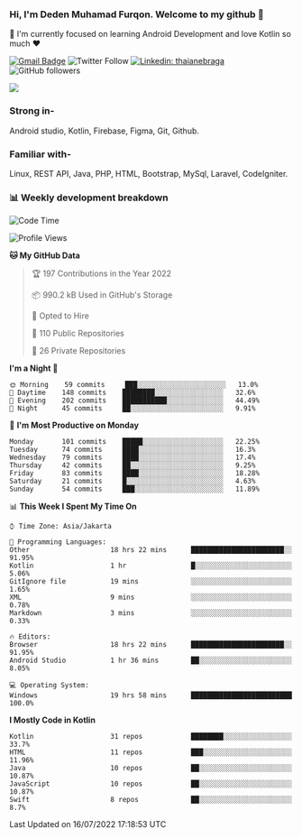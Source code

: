 ### Hi, I'm Deden Muhamad Furqon. Welcome to my github 👋

<!--
**furqoncreative/furqoncreative** is a ✨ _special_ ✨ repository because its `README.md` (this file) appears on your GitHub profile.

Here are some ideas to get you started:

- 🔭 I’m currently working on ...
- 👯 I’m looking to collaborate on ...
- 🤔 I’m looking for help with ...
- 💬 Ask me about ...
- 📫 How to reach me: ...
- 😄 Pronouns: ...
- ⚡ Fun fact: ...
-->

  🌱 I'm currently focused on learning Android Development and love Kotlin so much ❤ 

[![Gmail Badge](https://img.shields.io/badge/-furqoncreative24@gmail.com-c14438?style=flat-square&logo=Gmail&logoColor=white&link=mailto:furqoncreative24@gmail.com)](mailto:furqoncreative24@gmail.com)
![Twitter Follow](https://img.shields.io/twitter/follow/furqoncreative?label=Follow)
[![Linkedin: thaianebraga](https://img.shields.io/badge/-Deden_Muhamad_Furqon-blue?style=flat-square&logo=Linkedin&logoColor=white&link=https://www.linkedin.com/in/anmol-p-singh/)](https://www.linkedin.com/in/furqoncreative/)
![GitHub followers](https://img.shields.io/github/followers/furqoncreative?label=Follow&style=social)

<img src="https://github-readme-stats.sera5-dev.vercel.app/api?username=furqoncreative&hide=stars&show_icons=true&count_private=true&include_all_commits=true&title_color=#008080&icon_color=#008080&hide_border=true" width="">

### Strong in-

Android studio, Kotlin, Firebase, Figma, Git, Github.

### Familiar with-
Linux, REST API, Java, PHP, HTML, Bootstrap, MySql, Laravel, CodeIgniter.

### 📊 Weekly development breakdown

<!--START_SECTION:waka-->
![Code Time](http://img.shields.io/badge/Code%20Time-0%20secs-blue)

![Profile Views](http://img.shields.io/badge/Profile%20Views-0-blue)

**🐱 My GitHub Data** 

> 🏆 197 Contributions in the Year 2022
 > 
> 📦 990.2 kB Used in GitHub's Storage 
 > 
> 💼 Opted to Hire
 > 
> 📜 110 Public Repositories 
 > 
> 🔑 26 Private Repositories  
 > 
**I'm a Night 🦉** 

```text
🌞 Morning    59 commits     ███░░░░░░░░░░░░░░░░░░░░░░   13.0% 
🌆 Daytime    148 commits    ████████░░░░░░░░░░░░░░░░░   32.6% 
🌃 Evening    202 commits    ███████████░░░░░░░░░░░░░░   44.49% 
🌙 Night      45 commits     ██░░░░░░░░░░░░░░░░░░░░░░░   9.91%

```
📅 **I'm Most Productive on Monday** 

```text
Monday       101 commits    █████░░░░░░░░░░░░░░░░░░░░   22.25% 
Tuesday      74 commits     ████░░░░░░░░░░░░░░░░░░░░░   16.3% 
Wednesday    79 commits     ████░░░░░░░░░░░░░░░░░░░░░   17.4% 
Thursday     42 commits     ██░░░░░░░░░░░░░░░░░░░░░░░   9.25% 
Friday       83 commits     ████░░░░░░░░░░░░░░░░░░░░░   18.28% 
Saturday     21 commits     █░░░░░░░░░░░░░░░░░░░░░░░░   4.63% 
Sunday       54 commits     ███░░░░░░░░░░░░░░░░░░░░░░   11.89%

```


📊 **This Week I Spent My Time On** 

```text
⌚︎ Time Zone: Asia/Jakarta

💬 Programming Languages: 
Other                    18 hrs 22 mins      ███████████████████████░░   91.95% 
Kotlin                   1 hr                █░░░░░░░░░░░░░░░░░░░░░░░░   5.06% 
GitIgnore file           19 mins             ░░░░░░░░░░░░░░░░░░░░░░░░░   1.65% 
XML                      9 mins              ░░░░░░░░░░░░░░░░░░░░░░░░░   0.78% 
Markdown                 3 mins              ░░░░░░░░░░░░░░░░░░░░░░░░░   0.33%

🔥 Editors: 
Browser                  18 hrs 22 mins      ███████████████████████░░   91.95% 
Android Studio           1 hr 36 mins        ██░░░░░░░░░░░░░░░░░░░░░░░   8.05%

💻 Operating System: 
Windows                  19 hrs 58 mins      █████████████████████████   100.0%

```

**I Mostly Code in Kotlin** 

```text
Kotlin                   31 repos            ████████░░░░░░░░░░░░░░░░░   33.7% 
HTML                     11 repos            ███░░░░░░░░░░░░░░░░░░░░░░   11.96% 
Java                     10 repos            ██░░░░░░░░░░░░░░░░░░░░░░░   10.87% 
JavaScript               10 repos            ██░░░░░░░░░░░░░░░░░░░░░░░   10.87% 
Swift                    8 repos             ██░░░░░░░░░░░░░░░░░░░░░░░   8.7%

```



 Last Updated on 16/07/2022 17:18:53 UTC
<!--END_SECTION:waka-->
